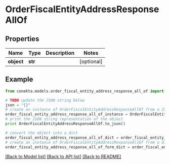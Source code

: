 # OrderFiscalEntityAddressResponseAllOf


## Properties
Name | Type | Description | Notes
------------ | ------------- | ------------- | -------------
**object** | **str** |  | [optional] 

## Example

```python
from conekta.models.order_fiscal_entity_address_response_all_of import OrderFiscalEntityAddressResponseAllOf

# TODO update the JSON string below
json = "{}"
# create an instance of OrderFiscalEntityAddressResponseAllOf from a JSON string
order_fiscal_entity_address_response_all_of_instance = OrderFiscalEntityAddressResponseAllOf.from_json(json)
# print the JSON string representation of the object
print OrderFiscalEntityAddressResponseAllOf.to_json()

# convert the object into a dict
order_fiscal_entity_address_response_all_of_dict = order_fiscal_entity_address_response_all_of_instance.to_dict()
# create an instance of OrderFiscalEntityAddressResponseAllOf from a dict
order_fiscal_entity_address_response_all_of_form_dict = order_fiscal_entity_address_response_all_of.from_dict(order_fiscal_entity_address_response_all_of_dict)
```
[[Back to Model list]](../README.md#documentation-for-models) [[Back to API list]](../README.md#documentation-for-api-endpoints) [[Back to README]](../README.md)


